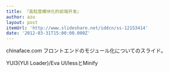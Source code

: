 ```yaml
---
title: 『高粒度模块化的前端开发』
author: azu
layout: post
itemUrl: 'http://www.slideshare.net/iddcn/ss-12153414'
date: '2012-03-31T15:00:00.000Z'
---
```

chinaface.com フロントエンドのモジュール化についてのスライド。

YUI3(YUI Loader)/Eva UI/lessとMinify
